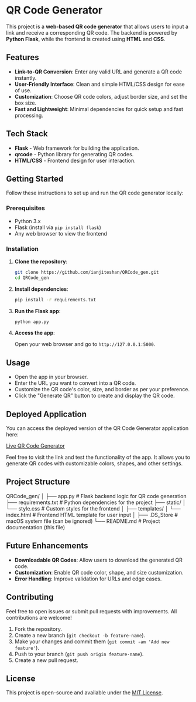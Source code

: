 # QR Code Generator

This project is a **web-based QR code generator** that allows users to input a link and receive a corresponding QR code. The backend is powered by **Python Flask**, while the frontend is created using **HTML** and **CSS**.

## Features

- **Link-to-QR Conversion**: Enter any valid URL and generate a QR code instantly.
- **User-Friendly Interface**: Clean and simple HTML/CSS design for ease of use.
- **Customization**: Choose QR code colors, adjust border size, and set the box size.
- **Fast and Lightweight**: Minimal dependencies for quick setup and fast processing.

## Tech Stack

- **Flask** - Web framework for building the application.
- **qrcode** - Python library for generating QR codes.
- **HTML/CSS** - Frontend design for user interaction.

## Getting Started

Follow these instructions to set up and run the QR code generator locally:

### Prerequisites

- Python 3.x
- Flask (install via `pip install flask`)
- Any web browser to view the frontend

### Installation

1. **Clone the repository**:

    ```bash
    git clone https://github.com/ianjiteshan/QRCode_gen.git
    cd QRCode_gen
    ```

2. **Install dependencies**:

    ```bash
    pip install -r requirements.txt
    ```

3. **Run the Flask app**:

    ```bash
    python app.py
    ```

4. **Access the app**:

    Open your web browser and go to `http://127.0.0.1:5000`.

## Usage

- Open the app in your browser.
- Enter the URL you want to convert into a QR code.
- Customize the QR code's color, size, and border as per your preference.
- Click the "Generate QR" button to create and display the QR code.

## Deployed Application

You can access the deployed version of the QR Code Generator application here:

[Live QR Code Generator](https://qrcodegen-production.up.railway.app/)

Feel free to visit the link and test the functionality of the app. It allows you to generate QR codes with customizable colors, shapes, and other settings.

## Project Structure

QRCode_gen/ │ ├── app.py # Flask backend logic for QR code generation ├── requirements.txt # Python dependencies for the project ├── static/
│ └── style.css # Custom styles for the frontend │ ├── templates/
│ └── index.html # Frontend HTML template for user input │ ├── .DS_Store # macOS system file (can be ignored) └── README.md # Project documentation (this file)


## Future Enhancements

- **Downloadable QR Codes**: Allow users to download the generated QR code.
- **Customization**: Enable QR code color, shape, and size customization.
- **Error Handling**: Improve validation for URLs and edge cases.

## Contributing

Feel free to open issues or submit pull requests with improvements. All contributions are welcome!

1. Fork the repository.
2. Create a new branch (`git checkout -b feature-name`).
3. Make your changes and commit them (`git commit -am 'Add new feature'`).
4. Push to your branch (`git push origin feature-name`).
5. Create a new pull request.

## License

This project is open-source and available under the [MIT License](LICENSE).
